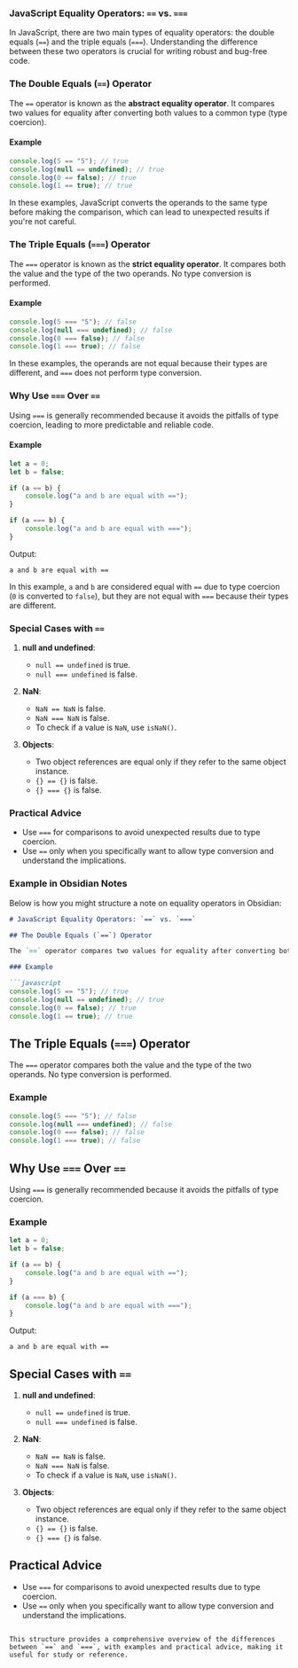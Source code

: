 ### JavaScript Equality Operators: `==` vs. `===`

In JavaScript, there are two main types of equality operators: the double equals (`==`) and the triple equals (`===`). Understanding the difference between these two operators is crucial for writing robust and bug-free code.

### The Double Equals (`==`) Operator

The `==` operator is known as the **abstract equality operator**. It compares two values for equality after converting both values to a common type (type coercion).

#### Example

```javascript
console.log(5 == "5"); // true
console.log(null == undefined); // true
console.log(0 == false); // true
console.log(1 == true); // true
```

In these examples, JavaScript converts the operands to the same type before making the comparison, which can lead to unexpected results if you're not careful.

### The Triple Equals (`===`) Operator

The `===` operator is known as the **strict equality operator**. It compares both the value and the type of the two operands. No type conversion is performed.

#### Example

```javascript
console.log(5 === "5"); // false
console.log(null === undefined); // false
console.log(0 === false); // false
console.log(1 === true); // false
```

In these examples, the operands are not equal because their types are different, and `===` does not perform type conversion.

### Why Use `===` Over `==`

Using `===` is generally recommended because it avoids the pitfalls of type coercion, leading to more predictable and reliable code.

#### Example

```javascript
let a = 0;
let b = false;

if (a == b) {
    console.log("a and b are equal with ==");
}

if (a === b) {
    console.log("a and b are equal with ===");
}
```

Output:
```
a and b are equal with ==
```

In this example, `a` and `b` are considered equal with `==` due to type coercion (`0` is converted to `false`), but they are not equal with `===` because their types are different.

### Special Cases with `==`

1. **null and undefined**:
   - `null == undefined` is true.
   - `null === undefined` is false.

2. **NaN**:
   - `NaN == NaN` is false.
   - `NaN === NaN` is false.
   - To check if a value is `NaN`, use `isNaN()`.

3. **Objects**:
   - Two object references are equal only if they refer to the same object instance.
   - `{} == {}` is false.
   - `{} === {}` is false.

### Practical Advice

- Use `===` for comparisons to avoid unexpected results due to type coercion.
- Use `==` only when you specifically want to allow type conversion and understand the implications.

### Example in Obsidian Notes

Below is how you might structure a note on equality operators in Obsidian:

```markdown
# JavaScript Equality Operators: `==` vs. `===`

## The Double Equals (`==`) Operator

The `==` operator compares two values for equality after converting both values to a common type (type coercion).

### Example

```javascript
console.log(5 == "5"); // true
console.log(null == undefined); // true
console.log(0 == false); // true
console.log(1 == true); // true
```

## The Triple Equals (`===`) Operator

The `===` operator compares both the value and the type of the two operands. No type conversion is performed.

### Example

```javascript
console.log(5 === "5"); // false
console.log(null === undefined); // false
console.log(0 === false); // false
console.log(1 === true); // false
```

## Why Use `===` Over `==`

Using `===` is generally recommended because it avoids the pitfalls of type coercion.

### Example

```javascript
let a = 0;
let b = false;

if (a == b) {
    console.log("a and b are equal with ==");
}

if (a === b) {
    console.log("a and b are equal with ===");
}
```

Output:
```
a and b are equal with ==
```

## Special Cases with `==`

1. **null and undefined**:
   - `null == undefined` is true.
   - `null === undefined` is false.

2. **NaN**:
   - `NaN == NaN` is false.
   - `NaN === NaN` is false.
   - To check if a value is `NaN`, use `isNaN()`.

3. **Objects**:
   - Two object references are equal only if they refer to the same object instance.
   - `{} == {}` is false.
   - `{} === {}` is false.

## Practical Advice

- Use `===` for comparisons to avoid unexpected results due to type coercion.
- Use `==` only when you specifically want to allow type conversion and understand the implications.
```

This structure provides a comprehensive overview of the differences between `==` and `===`, with examples and practical advice, making it useful for study or reference.